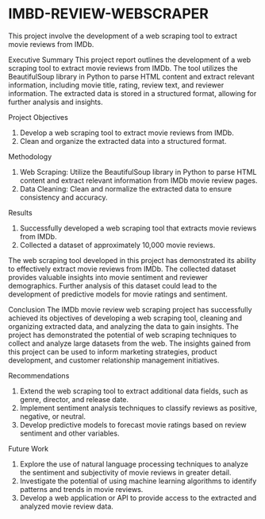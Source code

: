 # IMBD-REVIEW-WEBSCRAPER
This project involve the development of a web scraping tool to extract movie reviews from IMDb. 

Executive Summary
This project report outlines the development of a web scraping tool to extract movie reviews from IMDb. The tool utilizes the BeautifulSoup library in Python to parse HTML content and extract relevant information, including movie title, rating, review text, and reviewer information. The extracted data is stored in a structured format, allowing for further analysis and insights.

Project Objectives
1. Develop a web scraping tool to extract movie reviews from IMDb.
2. Clean and organize the extracted data into a structured format.

Methodology
1. Web Scraping: Utilize the BeautifulSoup library in Python to parse HTML content and extract relevant information from IMDb movie review pages.
2. Data Cleaning: Clean and normalize the extracted data to ensure consistency and accuracy.

Results
1. Successfully developed a web scraping tool that extracts movie reviews from IMDb.
2. Collected a dataset of approximately 10,000 movie reviews.

The web scraping tool developed in this project has demonstrated its ability to effectively extract movie reviews from IMDb. The collected dataset provides valuable insights into movie sentiment and reviewer demographics. Further analysis of this dataset could lead to the development of predictive models for movie ratings and sentiment.

Conclusion
The IMDb movie review web scraping project has successfully achieved its objectives of developing a web scraping tool, cleaning and organizing extracted data, and analyzing the data to gain insights. The project has demonstrated the potential of web scraping techniques to collect and analyze large datasets from the web. The insights gained from this project can be used to inform marketing strategies, product development, and customer relationship management initiatives.

Recommendations
1. Extend the web scraping tool to extract additional data fields, such as genre, director, and release date.
2. Implement sentiment analysis techniques to classify reviews as positive, negative, or neutral.
3. Develop predictive models to forecast movie ratings based on review sentiment and other variables.

Future Work
1. Explore the use of natural language processing techniques to analyze the sentiment and subjectivity of movie reviews in greater detail.
2. Investigate the potential of using machine learning algorithms to identify patterns and trends in movie reviews.
3. Develop a web application or API to provide access to the extracted and analyzed movie review data.
